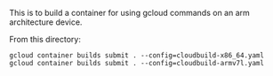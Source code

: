 This is to build a container for using gcloud commands on an arm architecture
device.

From this directory:

	gcloud container builds submit . --config=cloudbuild-x86_64.yaml
	gcloud container builds submit . --config=cloudbuild-armv7l.yaml


